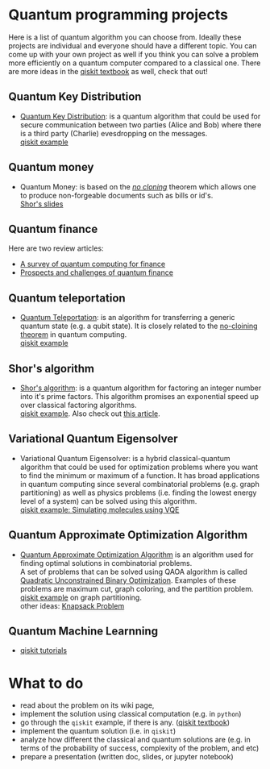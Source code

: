 # Quantum programming projects

Here is a list of quantum algorithm you can choose from. Ideally these projects are individual and everyone should have a different topic. You can come up with your own project as well if you think you can solve a problem more efficiently on a quantum computer compared to a classical one. There are more ideas in the [qiskit textbook](https://qiskit.org/textbook/preface.html) as well, check that out!

## Quantum Key Distribution
* [Quantum Key Distribution](https://en.wikipedia.org/wiki/Quantum_key_distribution): is a quantum algorithm that could be used for secure communication between two parties (Alice and Bob) where there is a third party (Charlie) evesdropping on the messages.  
[qiskit example](https://qiskit.org/textbook/ch-algorithms/quantum-key-distribution.html)  

## Quantum money
* Quantum Money: is based on the *[no cloning](https://en.wikipedia.org/wiki/No-cloning_theorem)* theorem which allows one to produce non-forgeable documents such as bills or id's.  
[Shor's slides](https://simons.berkeley.edu/sites/default/files/docs/15601/qmoney-berkeley.pdf)   

## Quantum finance 
Here are two review articles: 
* [A survey of quantum computing for finance](https://arxiv.org/abs/2201.02773)
* [Prospects and challenges of quantum finance](https://arxiv.org/abs/2011.06492)

## Quantum teleportation 
* [Quantum Teleportation](https://en.wikipedia.org/wiki/Quantum_teleportation): is an algorithm for transferring a generic quantum state (e.g. a qubit state). It is closely related to the [no-cloining theorem](https://en.wikipedia.org/wiki/No-cloning_theorem) in quantum computing.  
[qiskit example](https://qiskit.org/textbook/ch-algorithms/teleportation.html)  

## Shor's algorithm 
* [Shor's algorithm](https://en.wikipedia.org/wiki/Shor%27s_algorithm): is a quantum algorithm for factoring an integer number into it's prime factors. This algorithm promises an exponential speed up over classical factoring algorithms.  
[qiskit example](https://qiskit.org/textbook/ch-algorithms/shor.html). Also check out [this article](https://rajkk1.medium.com/finding-the-prime-factors-of-a-large-number-efficiently-with-the-help-of-shors-algorithm-e731f0aadff5). 

## Variational Quantum Eigensolver 
* Variational Quantum Eigensolver: is a hybrid classical-quantum algorithm that could be used for optimization problems where you want to find the minimum or maximum of a function. It has broad applications in quantum computing since several combinatorial problems (e.g. graph partitioning) as well as physics problems (i.e. finding the lowest energy level of a system) can be solved using this algorithm.  
[qiskit example: Simulating molecules using VQE](https://qiskit.org/textbook/ch-applications/vqe-molecules.html)  

## Quantum Approximate Optimization Algorithm 
* [Quantum Approximate Optimization Algorithm](https://arxiv.org/abs/1411.4028) is an algorithm used for finding optimal solutions in combinatorial problems.   
A set of problems that can be solved using QAOA algorithm is called [Quadratic Unconstrained Binary Optimization](https://en.wikipedia.org/wiki/Quadratic_unconstrained_binary_optimization). Examples of these problems are maximum cut, graph coloring, and the partition problem.  
[qiskit example](https://qiskit.org/documentation/tutorials/algorithms/05_qaoa.html) on graph partitioning.  
other ideas: [Knapsack Problem](https://en.wikipedia.org/wiki/Knapsack_problem)

## Quantum Machine Learnning 
* [qiskit tutorials](https://qiskit.org/documentation/machine-learning/tutorials/index.html)

# What to do

- read about the problem on its wiki page, 
- implement the solution using classical computation (e.g. in `python`)
- go through the `qiskit` example, if there is any. ([qiskit textbook](https://qiskit.org/textbook/preface.html))
- implement the quantum solution (i.e. in `qiskit`)
- analyze how different the classical and quantum solutions are (e.g. in terms of the probability of success, complexity of the problem, and etc)
- prepare a presentation (written doc, slides, or jupyter notebook)


